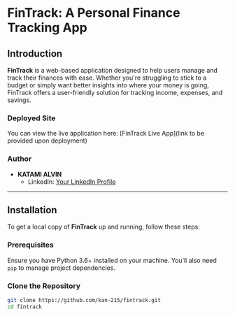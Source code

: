 # FinTrack: A Personal Finance Tracking App

## Introduction
**FinTrack** is a web-based application designed to help users manage and track their finances with ease. Whether you're struggling to stick to a budget or simply want better insights into where your money is going, FinTrack offers a user-friendly solution for tracking income, expenses, and savings.

### Deployed Site
You can view the live application here: [FinTrack Live App](link to be provided upon deployment)


### Author
- **KATAMI ALVIN**
  - LinkedIn: [Your LinkedIn Profile](https://www.linkedin.com/in/your-profile-link/)

---

## Installation
To get a local copy of **FinTrack** up and running, follow these steps:

### Prerequisites
Ensure you have Python 3.6+ installed on your machine. You’ll also need `pip` to manage project dependencies.

### Clone the Repository
```bash
git clone https://github.com/kan-215/fintrack.git
cd fintrack

